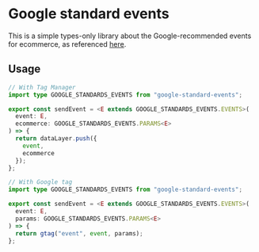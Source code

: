 # Google standard events

This is a simple types-only library about the Google-recommended events for ecommerce, as referenced [here](https://developers.google.com/analytics/devguides/collection/ga4/reference/events).

## Usage

```typescript
// With Tag Manager
import type GOOGLE_STANDARDS_EVENTS from "google-standard-events";

export const sendEvent = <E extends GOOGLE_STANDARDS_EVENTS.EVENTS>(
  event: E,
  ecommerce: GOOGLE_STANDARDS_EVENTS.PARAMS<E>
) => {
  return dataLayer.push({
    event,
    ecommerce
  });
};
```

```typescript
// With Google tag
import type GOOGLE_STANDARDS_EVENTS from "google-standard-events";

export const sendEvent = <E extends GOOGLE_STANDARDS_EVENTS.EVENTS>(
  event: E,
  params: GOOGLE_STANDARDS_EVENTS.PARAMS<E>
) => {
  return gtag("event", event, params);
};
```
